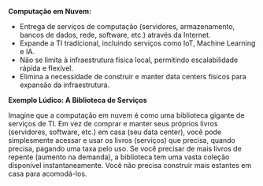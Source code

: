 ﻿**Computação em Nuvem:**

* Entrega de serviços de computação (servidores, armazenamento, bancos de dados, rede, software, etc.) através da Internet.
* Expande a TI tradicional, incluindo serviços como IoT, Machine Learning e IA.
* Não se limita à infraestrutura física local, permitindo escalabilidade rápida e flexível.
* Elimina a necessidade de construir e manter data centers físicos para expansão da infraestrutura.

**Exemplo Lúdico: A Biblioteca de Serviços**

Imagine que a computação em nuvem é como uma biblioteca gigante de serviços de TI.
Em vez de comprar e manter seus próprios livros (servidores, software, etc.) em casa (seu data center),
você pode simplesmente acessar e usar os livros (serviços) que precisa, quando precisa, pagando uma taxa pelo uso.
Se você precisar de mais livros de repente (aumento na demanda), a biblioteca tem uma vasta coleção disponível instantaneamente. 
Você não precisa construir mais estantes em casa para acomodá-los.